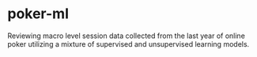 # poker-ml
Reviewing macro level session data collected from the last year of online poker utilizing a mixture of supervised and unsupervised learning models.
